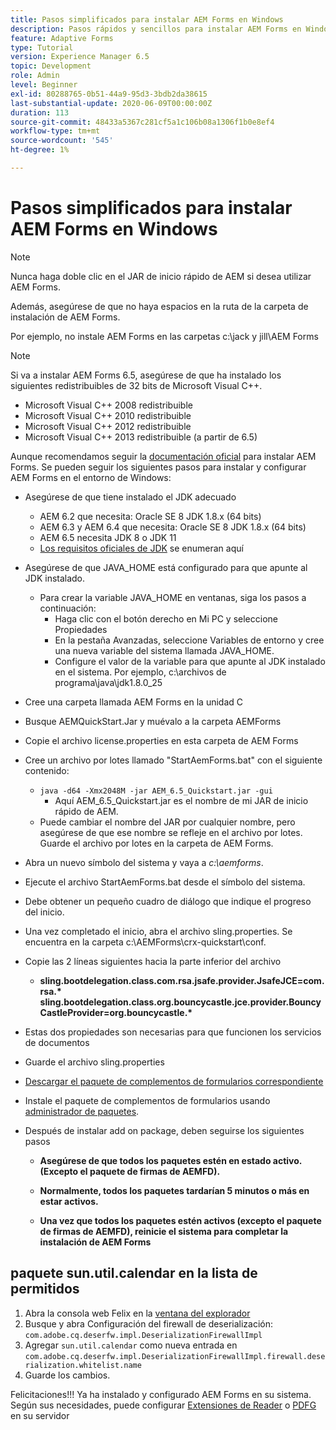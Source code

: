 ```yaml
---
title: Pasos simplificados para instalar AEM Forms en Windows
description: Pasos rápidos y sencillos para instalar AEM Forms en Windows
feature: Adaptive Forms
type: Tutorial
version: Experience Manager 6.5
topic: Development
role: Admin
level: Beginner
exl-id: 80288765-0b51-44a9-95d3-3bdb2da38615
last-substantial-update: 2020-06-09T00:00:00Z
duration: 113
source-git-commit: 48433a5367c281cf5a1c106b08a1306f1b0e8ef4
workflow-type: tm+mt
source-wordcount: '545'
ht-degree: 1%

---
```


# Pasos simplificados para instalar AEM Forms en Windows

>[!NOTE]
>
>Nunca haga doble clic en el JAR de inicio rápido de AEM si desea utilizar AEM Forms.
>
>Además, asegúrese de que no haya espacios en la ruta de la carpeta de instalación de AEM Forms.
>
>Por ejemplo, no instale AEM Forms en las carpetas c:\jack y jill\AEM Forms

>[!NOTE]
>
>Si va a instalar AEM Forms 6.5, asegúrese de que ha instalado los siguientes redistribuibles de 32 bits de Microsoft Visual C++.
>
>* Microsoft Visual C++ 2008 redistribuible
>* Microsoft Visual C++ 2010 redistribuible
>* Microsoft Visual C++ 2012 redistribuible
>* Microsoft Visual C++ 2013 redistribuible (a partir de 6.5)

Aunque recomendamos seguir la [documentación oficial](https://helpx.adobe.com/es/experience-manager/6-3/forms/using/installing-configuring-aem-forms-osgi.html) para instalar AEM Forms. Se pueden seguir los siguientes pasos para instalar y configurar AEM Forms en el entorno de Windows:

* Asegúrese de que tiene instalado el JDK adecuado
   * AEM 6.2 que necesita: Oracle SE 8 JDK 1.8.x (64 bits)
   * AEM 6.3 y AEM 6.4 que necesita: Oracle SE 8 JDK 1.8.x (64 bits)
   * AEM 6.5 necesita JDK 8 o JDK 11
   * [Los requisitos oficiales de JDK](https://experienceleague.adobe.com/docs/experience-manager-65/deploying/introduction/technical-requirements.html?lang=es) se enumeran aquí
* Asegúrese de que JAVA_HOME está configurado para que apunte al JDK instalado.
   * Para crear la variable JAVA_HOME en ventanas, siga los pasos a continuación:
      * Haga clic con el botón derecho en Mi PC y seleccione Propiedades
      * En la pestaña Avanzadas, seleccione Variables de entorno y cree una nueva variable del sistema llamada JAVA_HOME.
      * Configure el valor de la variable para que apunte al JDK instalado en el sistema. Por ejemplo, c:\archivos de programa\java\jdk1.8.0_25

* Cree una carpeta llamada AEM Forms en la unidad C
* Busque AEMQuickStart.Jar y muévalo a la carpeta AEMForms
* Copie el archivo license.properties en esta carpeta de AEM Forms
* Cree un archivo por lotes llamado &quot;StartAemForms.bat&quot; con el siguiente contenido:
   * `java -d64 -Xmx2048M -jar AEM_6.5_Quickstart.jar -gui`
      * Aquí AEM_6.5_Quickstart.jar es el nombre de mi JAR de inicio rápido de AEM.
   * Puede cambiar el nombre del JAR por cualquier nombre, pero asegúrese de que ese nombre se refleje en el archivo por lotes. Guarde el archivo por lotes en la carpeta de AEM Forms.

* Abra un nuevo símbolo del sistema y vaya a _c:\aemforms_.

* Ejecute el archivo StartAemForms.bat desde el símbolo del sistema.

* Debe obtener un pequeño cuadro de diálogo que indique el progreso del inicio.

* Una vez completado el inicio, abra el archivo sling.properties. Se encuentra en la carpeta c:\AEMForms\crx-quickstart\conf.

* Copie las 2 líneas siguientes hacia la parte inferior del archivo
   * **sling.bootdelegation.class.com.rsa.jsafe.provider.JsafeJCE=com.rsa.&#42;** **sling.bootdelegation.class.org.bouncycastle.jce.provider.BouncyCastleProvider=org.bouncycastle.&#42;**
* Estas dos propiedades son necesarias para que funcionen los servicios de documentos
* Guarde el archivo sling.properties
* [Descargar el paquete de complementos de formularios correspondiente](https://experienceleague.adobe.com/docs/experience-manager-release-information/aem-release-updates/forms-updates/aem-forms-releases.html?lang=es)
* Instale el paquete de complementos de formularios usando [administrador de paquetes](http://localhost:4502/crx/packmgr/index.jsp).
* Después de instalar add on package, deben seguirse los siguientes pasos

   * **Asegúrese de que todos los paquetes estén en estado activo. (Excepto el paquete de firmas de AEMFD).**
   * **Normalmente, todos los paquetes tardarían 5 minutos o más en estar activos.**

   * **Una vez que todos los paquetes estén activos (excepto el paquete de firmas de AEMFD), reinicie el sistema para completar la instalación de AEM Forms**

## paquete sun.util.calendar en la lista de permitidos

1. Abra la consola web Felix en la [ventana del explorador](http://localhost:4502/system/console/configMgr)
1. Busque y abra Configuración del firewall de deserialización: `com.adobe.cq.deserfw.impl.DeserializationFirewallImpl`
1. Agregar `sun.util.calendar` como nueva entrada en `com.adobe.cq.deserfw.impl.DeserializationFirewallImpl.firewall.deserialization.whitelist.name`
1. Guarde los cambios.

Felicitaciones!!! Ya ha instalado y configurado AEM Forms en su sistema.
Según sus necesidades, puede configurar [Extensiones de Reader](https://experienceleague.adobe.com/docs/experience-manager-learn/forms/document-services/configuring-reader-extension-osgi.html) o [PDFG](https://experienceleague.adobe.com/docs/experience-manager-65/forms/install-aem-forms/osgi-installation/install-configure-document-services.html) en su servidor
